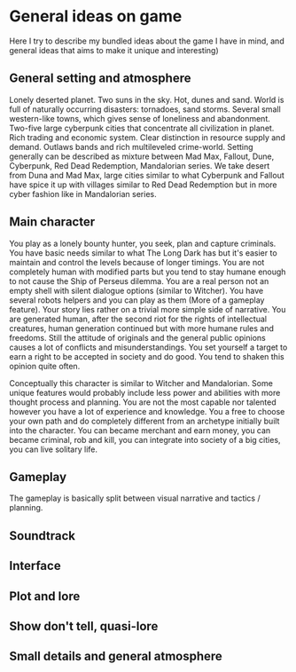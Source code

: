 # General ideas on game

Here I try to describe my bundled ideas about the game I have in mind, and
general ideas that aims to make it unique and interesting)

## General setting and atmosphere

Lonely deserted planet. Two suns in the sky. Hot, dunes and sand. World is full
of naturally occurring disasters: tornadoes, sand storms. Several small
western-like towns, which gives sense of loneliness and abandonment. Two-five
large cyberpunk cities that concentrate all civilization in planet. Rich
trading and economic system. Clear distinction in resource supply and demand.
Outlaws bands and rich multileveled crime-world. Setting generally can be
described as mixture between Mad Max, Fallout, Dune, Cyberpunk, Red Dead
Redemption, Mandalorian series. We take desert from Duna and Mad Max, large
cities similar to what Cyberpunk and Fallout have spice it up with villages
similar to Red Dead Redemption but in more cyber fashion like in Mandalorian
series.

## Main character

You play as a lonely bounty hunter, you seek, plan and capture criminals. You
have basic needs similar to what The Long Dark has but it's easier to maintain
and control the levels because of longer timings. You are not completely human
with modified parts but you tend to stay humane enough to not cause the Ship of
Perseus dilemma. You are a real person not an empty shell with silent dialogue
options (similar to Witcher). You have several robots helpers and you can play
as them (More of a gameplay feature). Your story lies rather on a trivial more
simple side of narrative. You are generated human, after the second riot for
the rights of intellectual creatures, human generation continued but with more
humane rules and freedoms. Still the attitude of originals and the general
public opinions causes a lot of conflicts and misunderstandings. You set
yourself a target to earn a right to be accepted in society and do good. You
tend to shaken this opinion quite often.

Conceptually this character is similar to Witcher and Mandalorian. Some unique
features would probably include less power and abilities with more thought
process and planning. You are not the most capable nor talented however you
have a lot of experience and knowledge. You a free to choose your own path and
do completely different from an archetype initially built into the character.
You can became merchant and earn money, you can became criminal, rob and kill,
you can integrate into society of a big cities, you can live solitary life.

## Gameplay

The gameplay is basically split between visual narrative and tactics / planning. 

## Soundtrack

## Interface

## Plot and lore

## Show don't tell, quasi-lore

## Small details and general atmosphere

